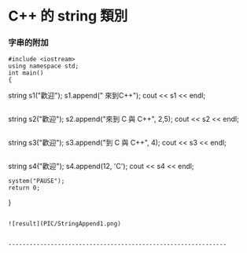 # C++ 的 string 類別

### 字串的附加
```
#include <iostream>
using namespace std;
int main()
{
```
string s1("歡迎");
s1.append(" 來到C++"); 
cout << s1 << endl; 
```
```
string s2("歡迎");
s2.append("來到 C 與 C++", 2,5); 
cout << s2 << endl;
```
```
string s3("歡迎");
s3.append("到 C 與 C++", 4); 
cout << s3 << endl; 
```
```
string s4("歡迎"); 
s4.append(12, 'C'); 
cout << s4 << endl;  
 
    system("PAUSE");
    return 0;
}
```

![result](PIC/StringAppend1.png)


--------------------------------------------------------------
